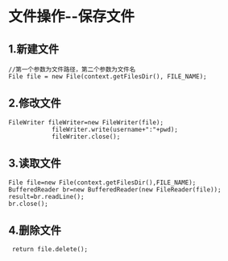 #   文件操作--保存文件
##  1.新建文件
    //第一个参数为文件路径，第二个参数为文件名
    File file = new File(context.getFilesDir(), FILE_NAME);
    

##  2.修改文件

    FileWriter fileWriter=new FileWriter(file);
                fileWriter.write(username+":"+pwd);
                fileWriter.close();
          
##  3.读取文件

    File file=new File(context.getFilesDir(),FILE_NAME);
    BufferedReader br=new BufferedReader(new FileReader(file));
    result=br.readLine();
    br.close();  
        
##  4.删除文件

     return file.delete();

